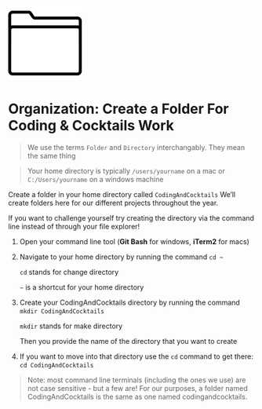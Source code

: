 ![](/assets/folder.png)

# Organization: Create a Folder For Coding & Cocktails Work

> We use the terms `Folder` and `Directory` interchangably.  They mean the same thing

>Your home directory is typically `/users/yourname` on a mac or `C:/Users/yourname` on a windows machine

Create a folder in your home directory called `CodingAndCocktails` We’ll create folders here for our different projects throughout the year. 

If you want to challenge yourself try creating the directory via the command line instead of through your file explorer!

1. Open your command line tool (**Git Bash** for windows, **iTerm2** for macs)
2. Navigate to your home directory by running the command `cd ~`

    `cd` stands for change directory

    `~` is a shortcut for your home directory
    
3. Create your CodingAndCocktails directory by running the command `mkdir CodingAndCocktails`

    `mkdir` stands for make directory
    
    Then you provide the name of the directory that you want to create
    
4. If you want to move into that directory use the `cd` command to get there: `cd CodingAndCocktails`
    
    

>Note: most command line terminals \(including the ones we use\) are not case sensitive - but a few are! For our purposes, a folder named CodingAndCocktails is the same as one named codingandcocktails.

